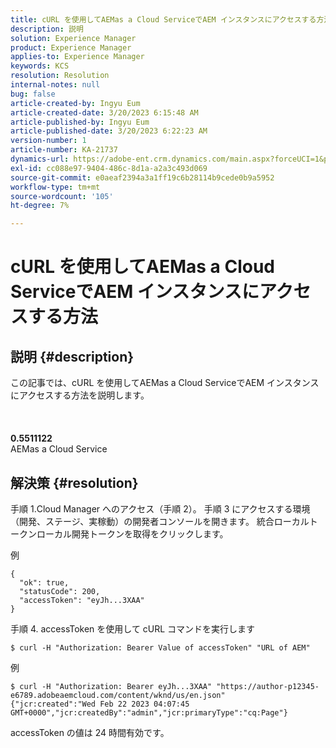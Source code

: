 ```yaml
---
title: cURL を使用してAEMas a Cloud ServiceでAEM インスタンスにアクセスする方法
description: 説明
solution: Experience Manager
product: Experience Manager
applies-to: Experience Manager
keywords: KCS
resolution: Resolution
internal-notes: null
bug: false
article-created-by: Ingyu Eum
article-created-date: 3/20/2023 6:15:48 AM
article-published-by: Ingyu Eum
article-published-date: 3/20/2023 6:22:23 AM
version-number: 1
article-number: KA-21737
dynamics-url: https://adobe-ent.crm.dynamics.com/main.aspx?forceUCI=1&pagetype=entityrecord&etn=knowledgearticle&id=d4301ca4-e6c6-ed11-b597-6045bd006295
exl-id: cc088e97-9404-486c-8d1a-a2a3c493d069
source-git-commit: e0aeaf2394a3a1ff19c6b28114b9cede0b9a5952
workflow-type: tm+mt
source-wordcount: '105'
ht-degree: 7%

---
```


# cURL を使用してAEMas a Cloud ServiceでAEM インスタンスにアクセスする方法

## 説明 {#description}

この記事では、cURL を使用してAEMas a Cloud ServiceでAEM インスタンスにアクセスする方法を説明します。<br><br> <br><br><b>0.5511122</b>
<br>AEMas a Cloud Service

## 解決策 {#resolution}


手順 1.Cloud Manager へのアクセス（手順 2）。 手順 3 にアクセスする環境（開発、ステージ、実稼動）の開発者コンソールを開きます。 統合ローカルトークンローカル開発トークンを取得をクリックします。

例


```
{
  "ok": true,
  "statusCode": 200,
  "accessToken": "eyJh...3XAA"
}
```


手順 4. accessToken を使用して cURL コマンドを実行します


```
$ curl -H "Authorization: Bearer Value of accessToken" "URL of AEM"
```


例


```
$ curl -H "Authorization: Bearer eyJh...3XAA" "https://author-p12345-e6789.adobeaemcloud.com/content/wknd/us/en.json"
{"jcr:created":"Wed Feb 22 2023 04:07:45 GMT+0000","jcr:createdBy":"admin","jcr:primaryType":"cq:Page"}
```


accessToken の値は 24 時間有効です。
